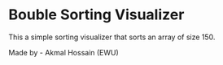 # Bouble Sorting Visualizer
This a simple sorting visualizer that sorts an array of size 150.

Made by - Akmal Hossain (EWU)
